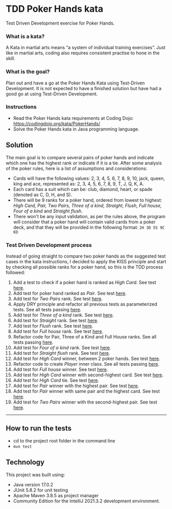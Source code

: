 # TDD Poker Hands kata
Test Driven Development exercise for Poker Hands.

### What is a kata?

A Kata in martial arts means “a system of individual training exercises”. Just like in martial arts, coding also requires consistent practise to hone in the skill.

### What is the goal?

Plan out and have a go at the Poker Hands Kata using Test-Driven Development. It is not expected to have a finished solution but have had a good go at using Test-Driven Development.

### Instructions

- Read the Poker Hands kata requirements at Coding Dojo: https://codingdojo.org/kata/PokerHands/
- Solve the Poker Hands kata in Java programming language.

## Solution

The main goal is to compare several pairs of poker hands and indicate which one has the highest rank or indicate if it is a tie. After some analysis of the poker rules, here is a list of assumptions and considerations:
- Cards will have the following values: 2, 3, 4, 5, 6, 7, 8, 9, 10, jack, queen, king and ace, represented as: 2, 3, 4, 5, 6, 7, 8, 9, T, J, Q, K, A.
- Each card has a suit which can be: club, diamond, heart, or spade (denoted as C, D, H, and S).
- There will be 9 ranks for a poker hand, ordered from lowest to highest: *High Card, Pair, Two Pairs, Three of a kind, Straight, Flush, Full house, Four of a kind* and *Straight flush*.
- There won't be any input validation, as per the rules above, the program will consider that a poker hand will contain valid cards from a poker deck, and that they will be provided in the following format: `2H 3D 5S 9C KD` 

### Test Driven Development process

Instead of going straight to compare two poker hands as the suggested test cases in the kata instructions, I decided to apply the KISS principle and start by checking all possible ranks for a poker hand, so this is the TDD process followed:

1) Add a test to check if a poker hand is ranked as *High Card*. See test [here](https://htmlview.glitch.me/?https://github.com/abcpaem/tdd-poker-hands-kata/blob/main/docs/TestResults01.html).
2) Add test for poker hand ranked as *Pair*. See test [here](https://htmlview.glitch.me/?https://github.com/abcpaem/tdd-poker-hands-kata/blob/main/docs/TestResults02.html).
3) Add test for *Two Pairs* rank. See test [here](https://htmlview.glitch.me/?https://github.com/abcpaem/tdd-poker-hands-kata/blob/main/docs/TestResults03.html).
4) Apply DRY principle and refactor all previous tests as parameterized tests. See all tests passing [here](https://htmlview.glitch.me/?https://github.com/abcpaem/tdd-poker-hands-kata/blob/main/docs/TestResults04.html).
5) Add test for *Three of a kind* rank. See test [here](https://htmlview.glitch.me/?https://github.com/abcpaem/tdd-poker-hands-kata/blob/main/docs/TestResults05.html).
6) Add test for *Straight* rank. See test [here](https://htmlview.glitch.me/?https://github.com/abcpaem/tdd-poker-hands-kata/blob/main/docs/TestResults06.html).
7) Add test for *Flush* rank. See test [here](https://htmlview.glitch.me/?https://github.com/abcpaem/tdd-poker-hands-kata/blob/main/docs/TestResults07.html).
8) Add test for *Full house* rank. See test [here](https://htmlview.glitch.me/?https://github.com/abcpaem/tdd-poker-hands-kata/blob/main/docs/TestResults08.html).
9) Refactor code for Pair, Three of a Kind and Full House ranks. See all tests passing [here](https://htmlview.glitch.me/?https://github.com/abcpaem/tdd-poker-hands-kata/blob/main/docs/TestResults09.html).
10) Add test for *Four of a kind* rank. See test [here](https://htmlview.glitch.me/?https://github.com/abcpaem/tdd-poker-hands-kata/blob/main/docs/TestResults10.html).
11) Add test for *Straight flush* rank. See test [here](https://htmlview.glitch.me/?https://github.com/abcpaem/tdd-poker-hands-kata/blob/main/docs/TestResults11.html).
12) Add test for *High Card* winner, between 2 poker hands. See test [here](https://htmlview.glitch.me/?https://github.com/abcpaem/tdd-poker-hands-kata/blob/main/docs/TestResults12.html).
13) Refactor code to create *Player* inner class. See all tests passing [here](https://htmlview.glitch.me/?https://github.com/abcpaem/tdd-poker-hands-kata/blob/main/docs/TestResults13.html).
14) Add test for *Full house* winner. See test [here](https://htmlview.glitch.me/?https://github.com/abcpaem/tdd-poker-hands-kata/blob/main/docs/TestResults14.html).
15) Add test for *High Card* winner with second-highest card. See test [here](https://htmlview.glitch.me/?https://github.com/abcpaem/tdd-poker-hands-kata/blob/main/docs/TestResults15.html).
16) Add test for *High Card* tie. See test [here](https://htmlview.glitch.me/?https://github.com/abcpaem/tdd-poker-hands-kata/blob/main/docs/TestResults16.html).
17) Add test for *Pair* winner with the highest pair. See test [here](https://htmlview.glitch.me/?https://github.com/abcpaem/tdd-poker-hands-kata/blob/main/docs/TestResults17.html).
18) Add test for *Pair* winner with same pair and the highest card. See test [here](https://htmlview.glitch.me/?https://github.com/abcpaem/tdd-poker-hands-kata/blob/main/docs/TestResults18.html).
19) Add test for *Two Pairs* winner with the second-highest pair. See test [here](https://htmlview.glitch.me/?https://github.com/abcpaem/tdd-poker-hands-kata/blob/main/docs/TestResults19.html).


---
## How to run the tests
- cd to the project root folder in the command line
- ``mvn test``

## Technology
This project was built using:
- Java version 17.0.2
- JUnit 5.8.2 for unit testing
- Apache Maven 3.8.5 as project manager
- Community Edition for the IntelliJ 2021.3.2 development environment.
